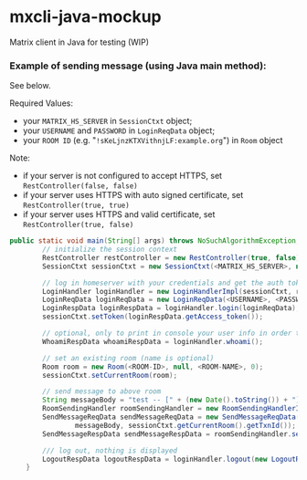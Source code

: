 # mxcli-java-mockup
Matrix client in Java for testing (WIP)


### Example of sending message (using Java main method):
See below.

Required Values:
* your ```MATRIX_HS_SERVER``` in ```SessionCtxt``` object;
* your ```USERNAME``` and ```PASSWORD```  in ```LoginReqData``` object;
* your ```ROOM ID``` (e.g. "```!sKeLjnzKTXVithnjLF:example.org```") in  ```Room``` object

Note: 
* if your server is not configured to accept HTTPS, set ```RestController(false, false)```
* if your server uses HTTPS with auto signed certificate, set ```RestController(true, true)```
* if your server uses HTTPS and valid certificate, set ```RestController(true, false)```
```Java
public static void main(String[] args) throws NoSuchAlgorithmException, KeyManagementException {
        // initialize the session context
        RestController restController = new RestController(true, false);
        SessionCtxt sessionCtxt = new SessionCtxt(<MATRIX_HS_SERVER>, null, null);

        // log in homeserver with your credentials and get the auth token
        LoginHandler loginHandler = new LoginHandlerImpl(sessionCtxt, restController);
        LoginReqData loginReqData = new LoginReqData(<USERNAME>, <PASSWORD>);
        LoginRespData loginRespData = loginHandler.login(loginReqData);
        sessionCtxt.setToken(loginRespData.getAccess_token());

        // optional, only to print in console your user info in order to check token is ok
        WhoamiRespData whoamiRespData = loginHandler.whoami();

        // set an existing room (name is optional)
        Room room = new Room(<ROOM-ID>, null, <ROOM-NAME>, 0);
        sessionCtxt.setCurrentRoom(room);

        // send message to above room
        String messageBody = "test -- [" + (new Date().toString()) + "] --";
        RoomSendingHandler roomSendingHandler = new RoomSendingHandlerImpl(sessionCtxt, restController);
        SendMessageReqData sendMessageReqData = new SendMessageReqData(RoomSendingHandler.MSGTYPE_TEXT_TYPE,
                messageBody, sessionCtxt.getCurrentRoom().getTxnId());
        SendMessageRespData sendMessageRespData = roomSendingHandler.sendMessage(sendMessageReqData);

        /// log out, nothing is displayed
        LogoutRespData logoutRespData = loginHandler.logout(new LogoutReqData());
    }
```
